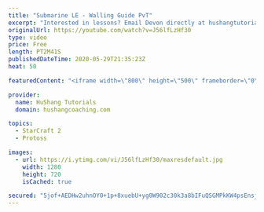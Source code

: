 ```yaml
---
title: "Submarine LE - Walling Guide PvT"
excerpt: "Interested in lessons? Email Devon directly at hushangtutorials@outlook.com ------------------------------------------------------------------------------------------------------- Want to support HuShang Tutorials directly? Patreon is a website where you can contribute a monthly donation that will help"
originalUrl: https://youtube.com/watch?v=J56lfLzHf30
type: video
price: Free
length: PT2M41S
publishedDateTime: 2020-05-29T21:35:23Z
heat: 50

featuredContent: "<iframe width=\"800\" height=\"500\" frameborder=\"0\" src=\"https://www.youtube.com/embed/J56lfLzHf30\" allow=\"accelerometer; autoplay; encrypted-media; gyroscope; picture-in-picture\" allowfullscreen></iframe>"

provider:
  name: HuShang Tutorials
  domain: hushangcoaching.com

topics:
  - StarCraft 2
  - Protoss

images:
  - url: https://i.ytimg.com/vi/J56lfLzHf30/maxresdefault.jpg
    width: 1280
    height: 720
    isCached: true

secured: "5jof+AEDHw2uhnOY0+1p+8xuebU+yg0W902c30k3a8bIFuQSGMPkKW4psEnsjh0wWoqOFI0VN4waE/cXPaafiDObPci8h9Edsg4J15eS6Zw6QPQzpJRdAiVPG8xwlvcYsj0Oa9zMUuWXQdPYn/B8Cb/9Cw764dA235PRyeUhsRBhUuxvoAssA5rwBt/oNv92N1Fee+42jqmCDV22BJQyRgQj2ahMorjXbVQWcMXciseBiwOwwLUUhIMnOVF3zK7wKYp4binxoqX1bPr319VVLzY8zr/XPIKBcOck87IZx1oX4DMbtkUXcLYHtIQk3ooly+KABSXO8z99q3gHwnafFViSX+UmTbPVvZqrY+zqiWslee9V5BcIQM+fm7uJtaaB0ntK2FAAldtQhnspzbyfz64jB8PwEkIvo2dVOZJUo6M=;jCxJHMTkv38FKECWWdjhFg=="
---
```


